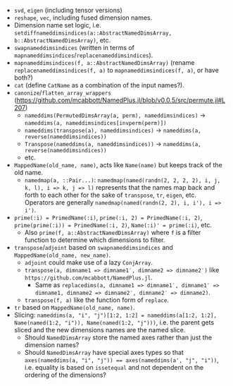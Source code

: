 - `svd`, `eigen` (including tensor versions)
- `reshape`, `vec`, including fused dimension names.
- Dimension name set logic, i.e. `setdiffnameddimsindices(a::AbstractNamedDimsArray, b::AbstractNamedDimsArray)`, etc.
- `swapnameddimsindices` (written in terms of `mapnameddimsindices`/`replacenameddimsindices`).
- `mapnameddimsindices(f, a::AbstractNamedDimsArray)` (rename `replacenameddimsindices(f, a)` to `mapnameddimsindices(f, a)`, or have both?)
- `cat` (define `CatName` as a combination of the input names?).
- `canonize`/`flatten_array_wrappers` (https://github.com/mcabbott/NamedPlus.jl/blob/v0.0.5/src/permute.jl#L207)
  - `nameddims(PermutedDimsArray(a, perm), nameddimsindices)` -> `nameddims(a, nameddimsindices[invperm(perm)])`
  - `nameddims(transpose(a), nameddimsindices)` -> `nameddims(a, reverse(nameddimsindices))`
  - `Transpose(nameddims(a, nameddimsindices))` -> `nameddims(a, reverse(nameddimsindices))`
  - etc.
- `MappedName(old_name, name)`, acts like `Name(name)` but keeps track of the old name.
  - `namedmap(a, ::Pair...)`: `namedmap(named(randn(2, 2, 2, 2), i, j, k, l), i => k, j => l)`
    represents that the names map back and forth to each other for the sake of `transpose`,
    `tr`, `eigen`, etc. Operators are generally `namedmap(named(randn(2, 2), i, i'), i => i')`.
- `prime(:i) = PrimedName(:i)`, `prime(:i, 2) = PrimedName(:i, 2)`, `prime(prime(:i)) = PrimedName(:i, 2)`,
  `Name(:i)' = prime(:i)`, etc.
    - Also `prime(f, a::AbstractNamedDimsArray)` where `f` is a filter function to determine
      which dimensions to filter.
- `transpose`/`adjoint` based on `swapnameddimsindices` and `MappedName(old_name, new_name)`.
  - `adjoint` could make use of a lazy `ConjArray`.
  - `transpose(a, dimname1 => dimname1′, dimname2 => dimname2′)` like `https://github.com/mcabbott/NamedPlus.jl`.
    - Same as `replacedims(a, dimname1 => dimname1′, dimname1′ => dimname1, dimname2 => dimname2′, dimname2′ => dimname2)`.
  - `transpose(f, a)` like the function form of `replace`.
- `tr` based on `MappedName(old_name, name)`.
- Slicing: `nameddims(a, "i", "j")[1:2, 1:2] = nameddims(a[1:2, 1:2], Name(named(1:2, "i")), Name(named(1:2, "j")))`, i.e.
  the parent gets sliced and the new dimensions names are the named slice.
  - Should `NamedDimsArray` store the named axes rather than just the dimension names?
  - Should `NamedDimsArray` have special axes types so that `axes(nameddims(a, "i", "j")) == axes(nameddims(a', "j", "i"))`,
    i.e. equality is based on `issetequal` and not dependent on the ordering of the dimensions?
